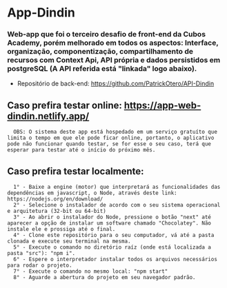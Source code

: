 # App-Dindin
### Web-app que foi o terceiro desafio de front-end da Cubos Academy, porém melhorado em todos os aspectos: Interface, organização, componentização, compartilhamento de recursos com Context Api, API própria e dados persistidos em postgreSQL (A API referida está "linkada" logo abaixo).

- Repositório de back-end: https://github.com/PatrickOtero/API-Dindin

 ## Caso prefira testar online: https://app-web-dindin.netlify.app/
      OBS: O sistema deste app está hospedado em um serviço gratuíto que limita o tempo em que ele pode ficar online, portanto, o aplicativo pode não funcionar quando testar, se for esse o seu caso, terá que esperar para testar até o início do próximo mês.

 ## Caso prefira testar localmente:
      1° - Baixe a engine (motor) que interpretará as funcionalidades das dependências em javascript, o Node, através deste link: https://nodejs.org/en/download/
      2° - Selecione o instalador de acordo com o seu sistema operacional e arquitetura (32-bit ou 64-bit)
      3° - Ao abrir o instalador do Node, pressione o botão "next" até aparecer a opção de instalar um software chamado "Chocolatey". Não instale ele e prossiga até o final.
      4° - Clone este repositório para o seu computador, vá até a pasta clonada e execute seu terminal na mesma.
      5° - Execute o comando no diretório raíz (onde está localizada a pasta "src"): "npm i".
      6° - Espere o interpretador instalar todos os arquivos necessários para rodar o projeto.
      7° - Execute o comando no mesmo local: "npm start"
      8° - Aguarde a abertura do projeto em seu navegador padrão.
